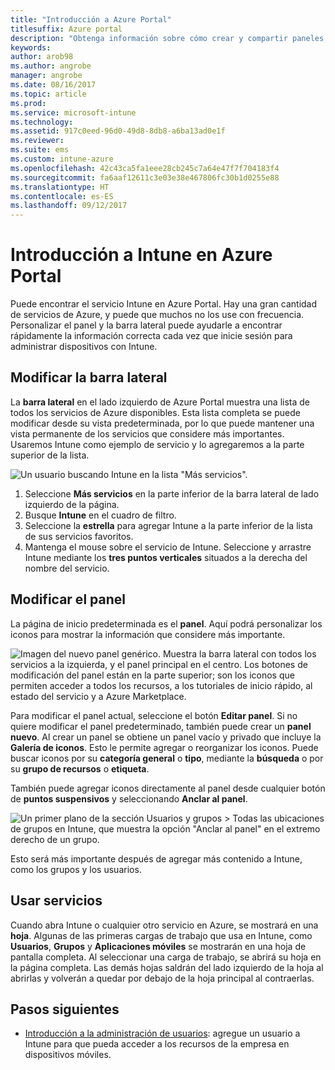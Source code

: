 ```yaml
---
title: "Introducción a Azure Portal"
titlesuffix: Azure portal
description: "Obtenga información sobre cómo crear y compartir paneles de Intune en Azure Portal."
keywords: 
author: arob98
ms.author: angrobe
manager: angrobe
ms.date: 08/16/2017
ms.topic: article
ms.prod: 
ms.service: microsoft-intune
ms.technology: 
ms.assetid: 917c0eed-96d0-49d8-8db8-a6ba13ad0e1f
ms.reviewer: 
ms.suite: ems
ms.custom: intune-azure
ms.openlocfilehash: 42c43ca5fa1eee28cb245c7a64e47f7f704183f4
ms.sourcegitcommit: fa6aaf12611c3e03e38e467806fc30b1d0255e88
ms.translationtype: HT
ms.contentlocale: es-ES
ms.lasthandoff: 09/12/2017
---
```

# <a name="getting-started-with-intune-in-the-azure-portal"></a>Introducción a Intune en Azure Portal

Puede encontrar el servicio Intune en Azure Portal. Hay una gran cantidad de servicios de Azure, y puede que muchos no los use con frecuencia. Personalizar el panel y la barra lateral puede ayudarle a encontrar rápidamente la información correcta cada vez que inicie sesión para administrar dispositivos con Intune.

## <a name="changing-the-sidebar"></a>Modificar la barra lateral

La __barra lateral__ en el lado izquierdo de Azure Portal muestra una lista de todos los servicios de Azure disponibles. Esta lista completa se puede modificar desde su vista predeterminada, por lo que puede mantener una vista permanente de los servicios que considere más importantes. Usaremos Intune como ejemplo de servicio y lo agregaremos a la parte superior de la lista.

![Un usuario buscando Intune en la lista "Más servicios".](./media/azure-add-intune1.png)

1. Seleccione **Más servicios** en la parte inferior de la barra lateral de lado izquierdo de la página.
2. Busque **Intune** en el cuadro de filtro.
3. Seleccione la **estrella** para agregar Intune a la parte inferior de la lista de sus servicios favoritos.
4. Mantenga el mouse sobre el servicio de Intune. Seleccione y arrastre Intune mediante los **tres puntos verticales** situados a la derecha del nombre del servicio.

## <a name="changing-the-dashboard"></a>Modificar el panel

La página de inicio predeterminada es el **panel**. Aquí podrá personalizar los iconos para mostrar la información que considere más importante.

![Imagen del nuevo panel genérico. Muestra la barra lateral con todos los servicios a la izquierda, y el panel principal en el centro. Los botones de modificación del panel están en la parte superior; son los iconos que permiten acceder a todos los recursos, a los tutoriales de inicio rápido, al estado del servicio y a Azure Marketplace.](./media/azure-default-dashboard.png)

Para modificar el panel actual, seleccione el botón **Editar panel**. Si no quiere modificar el panel predeterminado, también puede crear un **panel nuevo**. Al crear un panel se obtiene un panel vacío y privado que incluye la **Galería de iconos**. Esto le permite agregar o reorganizar los iconos. Puede buscar iconos por su **categoría general** o **tipo**, mediante la **búsqueda** o por su **grupo de recursos** o **etiqueta**.

También puede agregar iconos directamente al panel desde cualquier botón de **puntos suspensivos** y seleccionando **Anclar al panel**.

![Un primer plano de la sección Usuarios y grupos > Todas las ubicaciones de grupos en Intune, que muestra la opción "Anclar al panel" en el extremo derecho de un grupo.](./media/azure-pin-to-dashboard.png)

Esto será más importante después de agregar más contenido a Intune, como los grupos y los usuarios.

## <a name="using-services"></a>Usar servicios

Cuando abra Intune o cualquier otro servicio en Azure, se mostrará en una **hoja**. Algunas de las primeras cargas de trabajo que usa en Intune, como **Usuarios**, **Grupos** y **Aplicaciones móviles** se mostrarán en una hoja de pantalla completa. Al seleccionar una carga de trabajo, se abrirá su hoja en la página completa. Las demás hojas saldrán del lado izquierdo de la hoja al abrirlas y volverán a quedar por debajo de la hoja principal al contraerlas.

## <a name="next-steps"></a>Pasos siguientes

* [Introducción a la administración de usuarios](get-started-users.md): agregue un usuario a Intune para que pueda acceder a los recursos de la empresa en dispositivos móviles.
